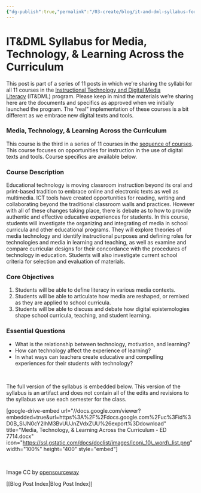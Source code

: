 ```yaml
---
{"dg-publish":true,"permalink":"/03-create/blog/it-and-dml-syllabus-for-media-technology-and-learning-across-the-curriculum/","title":"IT&DML Syllabus for Media, Technology, & Learning Across the Curriculum","tags":["itdml"]}
---
```


# IT&DML Syllabus for Media, Technology, & Learning Across the Curriculum

This post is part of a series of 11 posts in which we’re sharing the syllabi for all 11 courses in the [Instructional Technology and Digital Media Literacy](http://www.newhaven.edu/4486/academic-programs/graduate-programs/instructional-technologies/) (IT&DML) program. Please keep in mind the materials we’re sharing here are the documents and specifics as approved when we initially launched the program. The “real” implementation of these courses is a bit different as we embrace new digital texts and tools. 

### Media, Technology, & Learning Across the Curriculum

This course is the third in a series of 11 courses in the [sequence of courses](http://wiobyrne.com/course-sequence-for-the-instructional-technology-digital-media-literacy-program/). This course focuses on opportunities for instruction in the use of digital texts and tools. Course specifics are available below.

### Course Description

Educational technology is moving classroom instruction beyond its oral and print-based tradition to embrace online and electronic texts as well as multimedia. ICT tools have created opportunities for reading, writing and collaborating beyond the traditional classroom walls and practices. However with all of these changes taking place, there is debate as to how to provide authentic and effective educative experiences for students. In this course, students will investigate the organizing and integrating of media in school curricula and other educational programs. They will explore theories of media technology and identify instructional purposes and defining roles for technologies and media in learning and teaching, as well as examine and compare curricular designs for their concordance with the procedures of technology in education. Students will also investigate current school criteria for selection and evaluation of materials.

### Core Objectives

1. Students will be able to define literacy in various media contexts.
2. Students will be able to articulate how media are reshaped, or remixed as they are applied to school curricula.
3. Students will be able to discuss and debate how digital epistemologies shape school curricula, teaching, and student learning.

### Essential Questions

- What is the relationship between technology, motivation, and learning?
- How can technology affect the experience of learning?
- In what ways can teachers create educative and compelling experiences for their students with technology?

 

The full version of the syllabus is embedded below. This version of the syllabus is an artifact and does not contain all of the edits and revisions to the syllabus we use each semester for the class.

\[google-drive-embed url="//docs.google.com/viewer?embedded=true&url=https%3A%2F%2Fdocs.google.com%2Fuc%3Fid%3D0B\_SIJN0cY2IhM3BvUUJnZVdxZUU%26export%3Ddownload" title="Media, Technology, & Learning Across the Curriculum - ED 7714.docx" icon="https://ssl.gstatic.com/docs/doclist/images/icon\_10\_word\_list.png" width="100%" height="400" style="embed"\]

 

Image CC by [opensourceway](https://www.flickr.com/photos/opensourceway/5537457067/in/set-72157626295143856)

[[Blog Post Index\|Blog Post Index]]